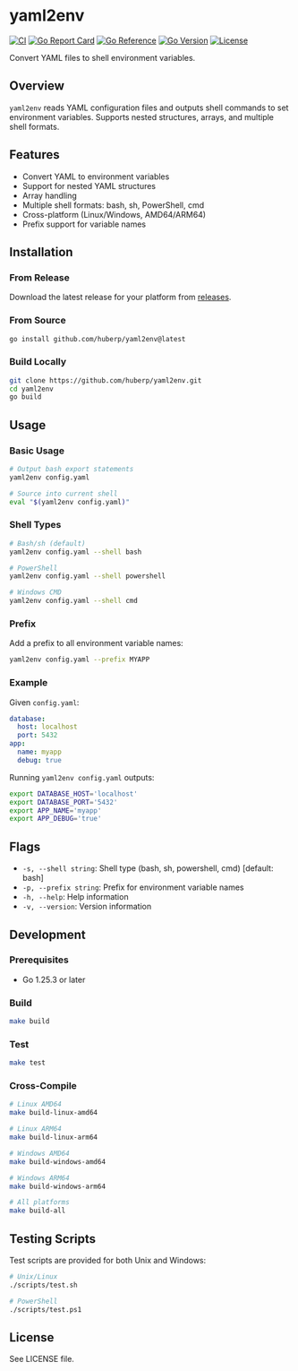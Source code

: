 # yaml2env

[![CI](https://github.com/huberp/yaml2env/workflows/CI/badge.svg)](https://github.com/huberp/yaml2env/actions)
[![Go Report Card](https://goreportcard.com/badge/github.com/huberp/yaml2env)](https://goreportcard.com/report/github.com/huberp/yaml2env)
[![Go Reference](https://pkg.go.dev/badge/github.com/huberp/yaml2env.svg)](https://pkg.go.dev/github.com/huberp/yaml2env)
[![Go Version](https://img.shields.io/github/go-mod/go-version/huberp/yaml2env)](https://github.com/huberp/yaml2env/blob/main/go.mod)
[![License](https://img.shields.io/github/license/huberp/yaml2env)](https://github.com/huberp/yaml2env/blob/main/LICENSE)

Convert YAML files to shell environment variables.

## Overview

`yaml2env` reads YAML configuration files and outputs shell commands to set environment variables. Supports nested structures, arrays, and multiple shell formats.

## Features

- Convert YAML to environment variables
- Support for nested YAML structures
- Array handling
- Multiple shell formats: bash, sh, PowerShell, cmd
- Cross-platform (Linux/Windows, AMD64/ARM64)
- Prefix support for variable names

## Installation

### From Release

Download the latest release for your platform from [releases](https://github.com/huberp/yaml2env/releases).

### From Source

```bash
go install github.com/huberp/yaml2env@latest
```

### Build Locally

```bash
git clone https://github.com/huberp/yaml2env.git
cd yaml2env
go build
```

## Usage

### Basic Usage

```bash
# Output bash export statements
yaml2env config.yaml

# Source into current shell
eval "$(yaml2env config.yaml)"
```

### Shell Types

```bash
# Bash/sh (default)
yaml2env config.yaml --shell bash

# PowerShell
yaml2env config.yaml --shell powershell

# Windows CMD
yaml2env config.yaml --shell cmd
```

### Prefix

Add a prefix to all environment variable names:

```bash
yaml2env config.yaml --prefix MYAPP
```

### Example

Given `config.yaml`:

```yaml
database:
  host: localhost
  port: 5432
app:
  name: myapp
  debug: true
```

Running `yaml2env config.yaml` outputs:

```bash
export DATABASE_HOST='localhost'
export DATABASE_PORT='5432'
export APP_NAME='myapp'
export APP_DEBUG='true'
```

## Flags

- `-s, --shell string`: Shell type (bash, sh, powershell, cmd) [default: bash]
- `-p, --prefix string`: Prefix for environment variable names
- `-h, --help`: Help information
- `-v, --version`: Version information

## Development

### Prerequisites

- Go 1.25.3 or later

### Build

```bash
make build
```

### Test

```bash
make test
```

### Cross-Compile

```bash
# Linux AMD64
make build-linux-amd64

# Linux ARM64
make build-linux-arm64

# Windows AMD64
make build-windows-amd64

# Windows ARM64
make build-windows-arm64

# All platforms
make build-all
```

## Testing Scripts

Test scripts are provided for both Unix and Windows:

```bash
# Unix/Linux
./scripts/test.sh

# PowerShell
./scripts/test.ps1
```

## License

See LICENSE file.
